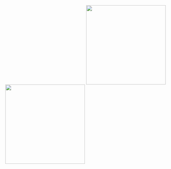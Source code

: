 <img align="right" width="250px" src="https://static.wikia.nocookie.net/devilmaycry/images/9/9c/Img_dmc5_vergil.png/revision/latest?cb=20210408201041&path-prefix=pt-br" />
<img align="left" width="250px" src="https://www.pngmart.com/files/15/Aesthetic-Anime-Girl-PNG-Free-Download.png" />
